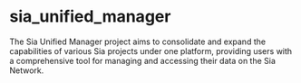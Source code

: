 # sia_unified_manager
The Sia Unified Manager project aims to consolidate and expand the capabilities of various Sia projects under one platform, providing users with a comprehensive tool for managing and accessing their data on the Sia Network.
